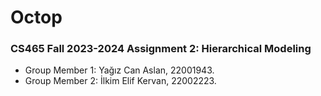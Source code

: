 # Octop 
### CS465 Fall 2023-2024 Assignment 2: Hierarchical Modeling

+ Group Member 1: Yağız Can Aslan, 22001943.
+ Group Member 2: İlkim Elif Kervan, 22002223.
